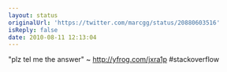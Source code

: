 ```yaml
---
layout: status
originalUrl: 'https://twitter.com/marcgg/status/20880603516'
isReply: false
date: 2010-08-11 12:13:04
---
```


"plz tel me the answer" ~  http://yfrog.com/jxra1p  #stackoverflow
